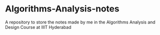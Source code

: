 # Algorithms-Analysis-notes
A repository to store the notes made by me in the Algorithms Analysis and Design Course at IIIT Hyderabad
